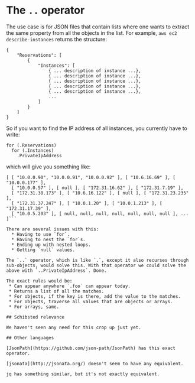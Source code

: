 
# The `..` operator

The use case is for JSON files that contain lists where one wants to
extract the same property from all the objects in the list. For
example, `aws ec2 describe-instances` returns the structure:

```
{
    "Reservations": [
        {
            "Instances": [
                { ... description of instance ...},
                { ... description of instance ...},
                { ... description of instance ...},
                { ... description of instance ...},
                { ... description of instance ...},
                ...
            ]
        }
    ]
}
```

So if you want to find the IP address of all instances, you currently
have to write:

```
for (.Reservations)
  for (.Instances)
    .PrivateIpAddress
```

which will give you something like:

```
[ [ "10.0.0.90", "10.0.0.91", "10.0.0.92" ], [ "10.6.16.69" ], [ "10.0.0.177" ],
  [ "10.0.0.57" ], [ null ], [ "172.31.16.62" ], [ "172.31.7.19" ],
  [ "172.31.38.173" ], [ "10.6.16.122" ], [ null ], [ "172.31.23.235" ],
  [ "172.31.37.247" ], [ "10.0.1.20" ], [ "10.0.1.213" ], [ "172.31.17.39" ],
  [ "10.0.5.203" ], [ null, null, null, null, null, null, null ], ...
]```

There are several issues with this:
  * Having to use `for`.
  * Having to nest the `for`s.
  * Ending up with nested loops.
  * Getting `null` values.

The `..` operator, which is like `.`, except it also recurses through
sub-objects, would solve this. With that operator we could solve the
above with `..PrivateIpAddress`. Done.

The exact rules would be:
 * Can appear anywhere `.foo` can appear today.
 * Returns a list of all the matches.
 * For objects, if the key is there, add the value to the matches.
 * For objects, traverse all values that are objects or arrays.
 * For arrays, same.

## Schibsted relevance

We haven't seen any need for this crop up just yet.

## Other languages

[JsonPath](https://github.com/json-path/JsonPath) has this exact
operator.

[jsonata](http://jsonata.org/) doesn't seem to have any equivalent.

jq has something similar, but it's not exactly equivalent.